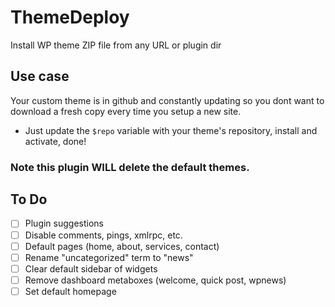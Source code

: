 # ThemeDeploy
Install WP theme ZIP file from any URL or plugin dir

## Use case
Your custom theme is in github and constantly updating so you dont want to download a fresh copy every time you setup a new site.
- Just update the `$repo` variable with your theme's repository, install and activate, done!

### Note this plugin WILL delete the default themes.


## To Do
* [ ] Plugin suggestions
* [ ] Disable comments, pings, xmlrpc, etc.
* [ ] Default pages (home, about, services, contact)
* [ ] Rename "uncategorized" term to "news"
* [ ] Clear default sidebar of widgets
* [ ] Remove dashboard metaboxes (welcome, quick post, wpnews)
* [ ] Set default homepage
